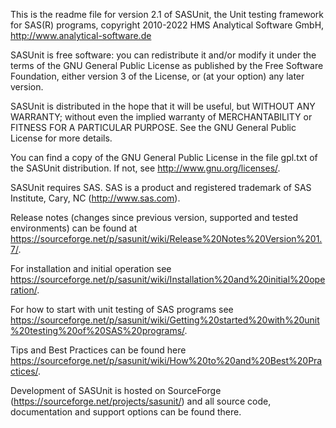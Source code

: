 This is the readme file for version 2.1 of SASUnit, the Unit testing 
framework for SAS(R) programs, copyright 2010-2022 HMS Analytical 
Software GmbH, http://www.analytical-software.de

SASUnit is free software: you can redistribute it and/or modify it 
under the terms of the GNU General Public License as published by the 
Free Software Foundation, either version 3 of the License, or (at your 
option) any later version.

SASUnit is distributed in the hope that it will be useful, but WITHOUT 
ANY WARRANTY; without even the implied warranty of MERCHANTABILITY or 
FITNESS FOR A PARTICULAR PURPOSE. See the GNU General Public License 
for more details.

You can find a copy of the GNU General Public License in the file 
gpl.txt of the SASUnit distribution. If not, see 
http://www.gnu.org/licenses/.

SASUnit requires SAS. SAS is a product and registered trademark of SAS 
Institute, Cary, NC (http://www.sas.com).

Release notes (changes since previous version, supported and tested 
environments) can be found at 
https://sourceforge.net/p/sasunit/wiki/Release%20Notes%20Version%201.7/.

For installation and initial operation see 
https://sourceforge.net/p/sasunit/wiki/Installation%20and%20initial%20operation/.

For how to start with unit testing of SAS programs see 
https://sourceforge.net/p/sasunit/wiki/Getting%20started%20with%20unit%20testing%20of%20SAS%20programs/.

Tips and Best Practices can be found here
https://sourceforge.net/p/sasunit/wiki/How%20to%20and%20Best%20Practices/.

Development of SASUnit is hosted on SourceForge 
(https://sourceforge.net/projects/sasunit/) and all source code, 
documentation and support options can be found there.